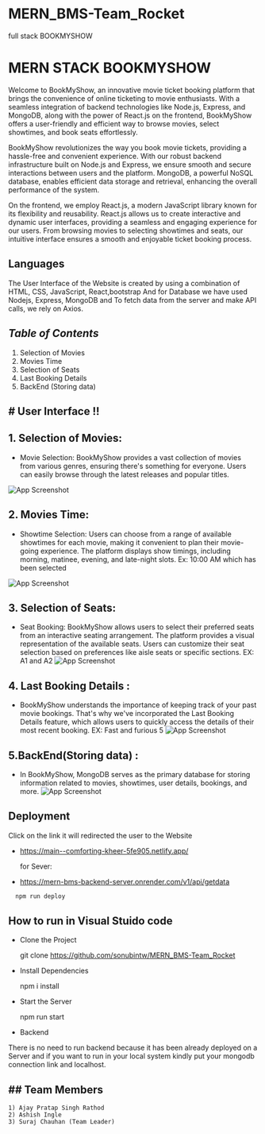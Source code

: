 # MERN_BMS-Team_Rocket
full stack BOOKMYSHOW


# MERN STACK BOOKMYSHOW

Welcome to BookMyShow, an innovative movie ticket booking platform that brings the convenience of online ticketing to movie enthusiasts. With a seamless integration of backend technologies like Node.js, Express, and MongoDB, along with the power of React.js on the frontend, BookMyShow offers a user-friendly and efficient way to browse movies, select showtimes, and book seats effortlessly.

BookMyShow revolutionizes the way you book movie tickets, providing a hassle-free and convenient experience. With our robust backend infrastructure built on Node.js and Express, we ensure smooth and secure interactions between users and the platform. MongoDB, a powerful NoSQL database, enables efficient data storage and retrieval, enhancing the overall performance of the system.

On the frontend, we employ React.js, a modern JavaScript library known for its flexibility and reusability. React.js allows us to create interactive and dynamic user interfaces, providing a seamless and engaging experience for our users. From browsing movies to selecting showtimes and seats, our intuitive interface ensures a smooth and enjoyable ticket booking process.


## Languages
The User Interface of the Website is created by using a combination of HTML, CSS, JavaScript, React,bootstrap And for Database we have used Nodejs, Express, MongoDB and To fetch data from the server and make API calls, we rely on Axios.

## *Table of Contents*
1) Selection of Movies       
2) Movies Time     
3) Selection of Seats
4) Last Booking Details 
5) BackEnd (Storing data)
## # User Interface !!

##  1. Selection of Movies:
- Movie Selection: BookMyShow provides a vast collection of movies from various genres, ensuring there's something for everyone. Users can easily browse through the latest releases and popular titles.


![App Screenshot](https://media.discordapp.net/attachments/1052534424111165475/1105757302126018600/movieSelection.png)

## 2. Movies Time:
 - Showtime Selection: Users can choose from a range of available showtimes for each movie, making it convenient to plan their movie-going experience. The platform displays show timings, including morning, matinee, evening, and late-night slots.
 Ex: 10:00 AM which has been selected

 ![App Screenshot](https://media.discordapp.net/attachments/1052534424111165475/1105757302641930291/timeSelection.png)

  ## 3. Selection of Seats:
- Seat Booking: BookMyShow allows users to select their preferred seats from an interactive seating arrangement. The platform provides a visual representation of the available seats. Users can customize their seat selection based on preferences like aisle seats or specific sections.
EX: A1 and A2
![App Screenshot](https://media.discordapp.net/attachments/1052534424111165475/1105757297000583188/seatselection.png)

## 4. Last Booking Details :
- BookMyShow understands the importance of keeping track of your past movie bookings. That's why we've incorporated the Last Booking Details feature, which allows users to quickly access the details of their most recent booking.
EX: Fast and furious 5
![App Screenshot](https://media.discordapp.net/attachments/1052534424111165475/1105757301274574848/lastBookingDetails.png)

## 5.BackEnd(Storing data)  :
- In BookMyShow, MongoDB serves as the primary database for storing information related to movies, showtimes, user details, bookings, and more.
![App Screenshot](https://media.discordapp.net/attachments/1052534424111165475/1105766863918600202/mongodb.png)
## Deployment
Click on the link it will redirected the user to the Website 
- https://main--comforting-kheer-5fe905.netlify.app/
 
  for Sever:
- https://mern-bms-backend-server.onrender.com/v1/api/getdata 
```bash
  npm run deploy
```


## How to run in Visual Stuido code
 - Clone the Project 

    git clone https://github.com/sonubintw/MERN_BMS-Team_Rocket
 - Install Dependencies

    npm i install
 - Start the Server

    npm run start
 -  Backend
 
   There is no need to run backend because it has been already deployed on a Server and if you want to run in your local system kindly put your mongodb connection link and localhost.
##  ##  Team Members      
    1) Ajay Pratap Singh Rathod
    2) Ashish Ingle
    3) Suraj Chauhan (Team Leader)

